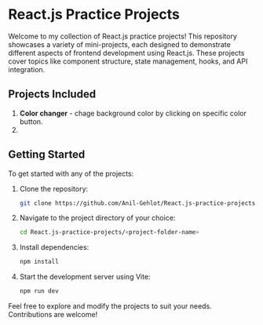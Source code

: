 # React.js Practice Projects

Welcome to my collection of React.js practice projects! This repository showcases a variety of mini-projects, each designed to demonstrate different aspects of frontend development using React.js. These projects cover topics like component structure, state management, hooks, and API integration.

## Projects Included

1. **Color changer** - chage background color by clicking on specific color button.
2. 

## Getting Started

To get started with any of the projects:

1. Clone the repository:
    ```bash
    git clone https://github.com/Anil-Gehlot/React.js-practice-projects.git
    ```
2. Navigate to the project directory of your choice:
    ```bash
    cd React.js-practice-projects/<project-folder-name>
    ```
3. Install dependencies:
    ```bash
    npm install
    ```
4. Start the development server using Vite:
    ```bash
    npm run dev
    ```

Feel free to explore and modify the projects to suit your needs. Contributions are welcome!
